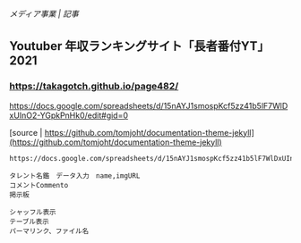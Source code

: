 ###### メディア事業 | 記事
## Youtuber 年収ランキングサイト「長者番付YT」　2021

### https://takagotch.github.io/page482/

https://docs.google.com/spreadsheets/d/15nAYJ1smospKcf5zz41b5lF7WlDxUInO2-YGpkPnHk0/edit#gid=0


[source | https://github.com/tomjoht/documentation-theme-jekyll](https://github.com/tomjoht/documentation-theme-jekyll)

```.txt
https://docs.google.com/spreadsheets/d/15nAYJ1smospKcf5zz41b5lF7WlDxUInO2-YGpkPnHk0/edit#gid=0


```




```
タレント名鑑　データ入力　name,imgURL
コメントCommento
掲示板　

シャッフル表示
テーブル表示
パーマリンク、ファイル名

```

```
```

```
```


